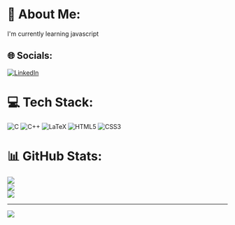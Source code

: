 # 💫 About Me:
I'm currently learning javascript


## 🌐 Socials:
[![LinkedIn](https://img.shields.io/badge/LinkedIn-%230077B5.svg?logo=linkedin&logoColor=white)](https://linkedin.com/in/https://www.linkedin.com/in/poorvi-v-737431267?utm_source=share&utm_campaign=share_via&utm_content=profile&utm_medium=android_app) 

# 💻 Tech Stack:
![C](https://img.shields.io/badge/c-%2300599C.svg?style=flat&logo=c&logoColor=white) ![C++](https://img.shields.io/badge/c++-%2300599C.svg?style=flat&logo=c%2B%2B&logoColor=white) ![LaTeX](https://img.shields.io/badge/latex-%23008080.svg?style=flat&logo=latex&logoColor=white) ![HTML5](https://img.shields.io/badge/html5-%23E34F26.svg?style=flat&logo=html5&logoColor=white) ![CSS3](https://img.shields.io/badge/css3-%231572B6.svg?style=flat&logo=css3&logoColor=white)
# 📊 GitHub Stats:
![](https://github-readme-stats.vercel.app/api?username=poorvi2004&theme=dark&hide_border=false&include_all_commits=false&count_private=false)<br/>
![](https://github-readme-streak-stats.herokuapp.com/?user=poorvi2004&theme=dark&hide_border=false)<br/>
![](https://github-readme-stats.vercel.app/api/top-langs/?username=poorvi2004&theme=dark&hide_border=false&include_all_commits=false&count_private=false&layout=compact)

---
[![](https://visitcount.itsvg.in/api?id=poorvi2004&icon=0&color=0)](https://visitcount.itsvg.in)

<!-- Proudly created with GPRM ( https://gprm.itsvg.in ) -->
